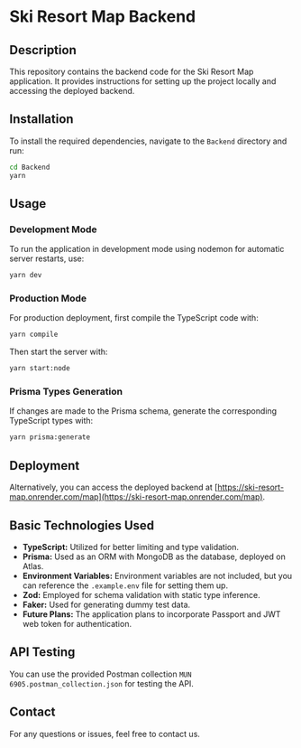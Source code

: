 # Ski Resort Map Backend

## Description

This repository contains the backend code for the Ski Resort Map application. It provides instructions for setting up the project locally and accessing the deployed backend.

## Installation

To install the required dependencies, navigate to the `Backend` directory and run:


```bash
cd Backend
yarn
```


## Usage

### Development Mode

To run the application in development mode using nodemon for automatic server restarts, use:

```bash
yarn dev
```


### Production Mode

For production deployment, first compile the TypeScript code with:

```bash
yarn compile
```



Then start the server with:

```bash
yarn start:node
```


### Prisma Types Generation

If changes are made to the Prisma schema, generate the corresponding TypeScript types with:

```bash
yarn prisma:generate
```


## Deployment

Alternatively, you can access the deployed backend at [https://ski-resort-map.onrender.com/map](https://ski-resort-map.onrender.com/map).


## Basic Technologies Used

- **TypeScript:** Utilized for better limiting and type validation.
- **Prisma:** Used as an ORM with MongoDB as the database, deployed on Atlas.
- **Environment Variables:** Environment variables are not included, but you can reference the `.example.env` file for setting them up.
- **Zod:** Employed for schema validation with static type inference.
- **Faker:** Used for generating dummy test data.
- **Future Plans:** The application plans to incorporate Passport and JWT web token for authentication.

## API Testing

You can use the provided Postman collection `MUN 6905.postman_collection.json` for testing the API.

## Contact

For any questions or issues, feel free to contact us.
